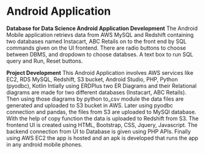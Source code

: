 # Android Application


**Database for Data Science Android Application Development**
The Android Mobile application retrievs data from AWS MySQL and Redshift containing two databases named Instacart, ABC Retails on to the front end by SQL commands given on the UI frontend. There are radio buttons to choose between DBMS, and dropdown to choose databses. A text box to run SQL query and Run, Reset buttons.

**Project Development**
This Android Application involves AWS services like EC2, RDS MySQL, Redshift, S3 bucket, Android Studio, PHP, Python (pyodbc), Kotlin
Intially using ERDPlus two ER Diagrams and their Relational diagrams are made for two different databases (Instacart, ABC Retails).
Then using those diagrams by python to_csv module the data files are generated and uploaded to S3 bucket in AWS.
Later using pyodbc connection and pandas, the files from S3 are uploaded to MySQl database.
With the help of copy function the data is uploaded to Redshift from S3.
The frontend UI is created using HTML, Bootstrap, CSS, Jquery, Javascript.
The backend connection from UI to Database is given using PHP APIs.
Finally using AWS EC2 the app is hosted and an apk is developed that runs the app in any android mobile phones.
